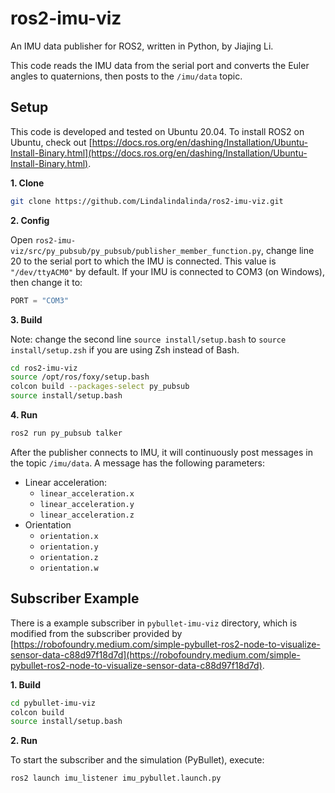 # ros2-imu-viz

An IMU data publisher for ROS2, written in Python, by Jiajing Li.

This code reads the IMU data from the serial port and converts the Euler angles to quaternions, then posts to the `/imu/data` topic.

## Setup

This code is developed and tested on Ubuntu 20.04. To install ROS2 on Ubuntu, check out [https://docs.ros.org/en/dashing/Installation/Ubuntu-Install-Binary.html](https://docs.ros.org/en/dashing/Installation/Ubuntu-Install-Binary.html).

**1. Clone**

```bash
git clone https://github.com/Lindalindalinda/ros2-imu-viz.git
```

**2. Config**

Open `ros2-imu-viz/src/py_pubsub/py_pubsub/publisher_member_function.py`, change line 20 to the serial port to which the IMU is connected. This value is `"/dev/ttyACM0"` by default. If your IMU is connected to COM3 (on Windows), then change it to:

```python
PORT = "COM3"
```

**3. Build**

Note: change the second line `source install/setup.bash` to `source install/setup.zsh` if you are using Zsh instead of Bash.

```bash
cd ros2-imu-viz
source /opt/ros/foxy/setup.bash
colcon build --packages-select py_pubsub
source install/setup.bash
```

**4. Run**

```bash
ros2 run py_pubsub talker
```

After the publisher connects to IMU, it will continuously post messages in the topic `/imu/data`. A message has the following parameters:

+ Linear acceleration:
  + `linear_acceleration.x`
  + `linear_acceleration.y`
  + `linear_acceleration.z`
+ Orientation
  + `orientation.x`
  + `orientation.y`
  + `orientation.z`
  + `orientation.w`

## Subscriber Example

There is a example subscriber in `pybullet-imu-viz` directory, which is modified from the subscriber provided by [https://robofoundry.medium.com/simple-pybullet-ros2-node-to-visualize-sensor-data-c88d97f18d7d](https://robofoundry.medium.com/simple-pybullet-ros2-node-to-visualize-sensor-data-c88d97f18d7d).

**1. Build**

```bash
cd pybullet-imu-viz
colcon build
source install/setup.bash
```

**2. Run**

To start the subscriber and the simulation (PyBullet), execute:

```bash
ros2 launch imu_listener imu_pybullet.launch.py
```


